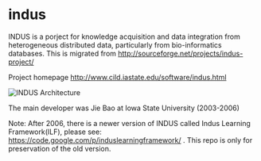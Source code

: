 indus
=====

INDUS is a porject for knowledge acquisition and data integration from heterogeneous distributed data, particularly from bio-informatics databases. This is migrated from http://sourceforge.net/projects/indus-project/

Project homepage
http://www.cild.iastate.edu/software/indus.html

![INDUS Architecture](http://www.cild.iastate.edu/software/indus.jpg "INDUS")

The main developer was Jie Bao at Iowa State University (2003-2006)

Note: After 2006, there is a newer version of INDUS called Indus Learning Framework(ILF), please see: https://code.google.com/p/induslearningframework/ . This repo is only for preservation of the old version.
